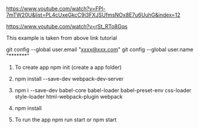 https://www.youtube.com/watch?v=FPl-7mTW20U&list=PL4cUxeGkcC9i3FXJSUfmsNOx8E7u6UuhG&index=12

https://www.youtube.com/watch?v=rSt_RTo8Gqs

This example is taken from above link tutorial

git config --global user.email "xxxx@xxx.com"
git config --global user.name "*******"


1. To create app
npm init
(create a app folder)

1. npm install --save-dev webpack-dev-server

2. npm i --save-dev babel-core babel-loader babel-preset-env  css-loader style-loader html-webpack-plugin webpack

3. npm install

4. To run the app 
    npm run start or npm start